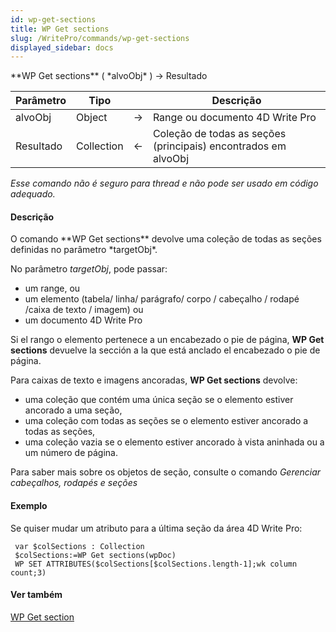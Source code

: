 ```yaml
---
id: wp-get-sections
title: WP Get sections
slug: /WritePro/commands/wp-get-sections
displayed_sidebar: docs
---
```


<!--REF #_command_.WP Get sections.Syntax-->**WP Get sections** ( *alvoObj* ) -> Resultado<!-- END REF-->
<!--REF #_command_.WP Get sections.Params-->
| Parâmetro | Tipo |  | Descrição |
| --- | --- | --- | --- |
| alvoObj | Object | &#8594;  | Range ou documento 4D Write Pro |
| Resultado | Collection | &#8592; | Coleção de todas as seções (principais) encontrados em alvoObj |

<!-- END REF-->

*Esse comando não é seguro para thread e não pode ser usado em código adequado.*


#### Descrição 

<!--REF #_command_.WP Get sections.Summary-->O comando **WP Get sections** devolve uma coleção de todas as seções definidas no parâmetro *targetObj*.<!-- END REF-->

No parâmetro *targetObj*, pode passar:

* um range, ou
* um elemento (tabela/ linha/ parágrafo/ corpo / cabeçalho / rodapé /caixa de texto / imagem) ou
* um documento 4D Write Pro

Si el rango o elemento pertenece a un encabezado o pie de página, **WP Get sections** devuelve la sección a la que está anclado el encabezado o pie de página.

Para caixas de texto e imagens ancoradas, **WP Get sections** devolve: 

* uma coleção que contém uma única seção se o elemento estiver ancorado a uma seção,
* uma coleção com todas as seções se o elemento estiver ancorado a todas as seções,
* uma coleção vazia se o elemento estiver ancorado à vista aninhada ou a um número de página.

Para saber mais sobre os objetos de seção, consulte o comando *Gerenciar cabeçalhos, rodapés e seções*

#### Exemplo 

Se quiser mudar um atributo para a última seção da área 4D Write Pro:

```4d
 var $colSections : Collection
 $colSections:=WP Get sections(wpDoc)
 WP SET ATTRIBUTES($colSections[$colSections.length-1];wk column count;3)
```

#### Ver também 

[WP Get section](wp-get-section.md)  